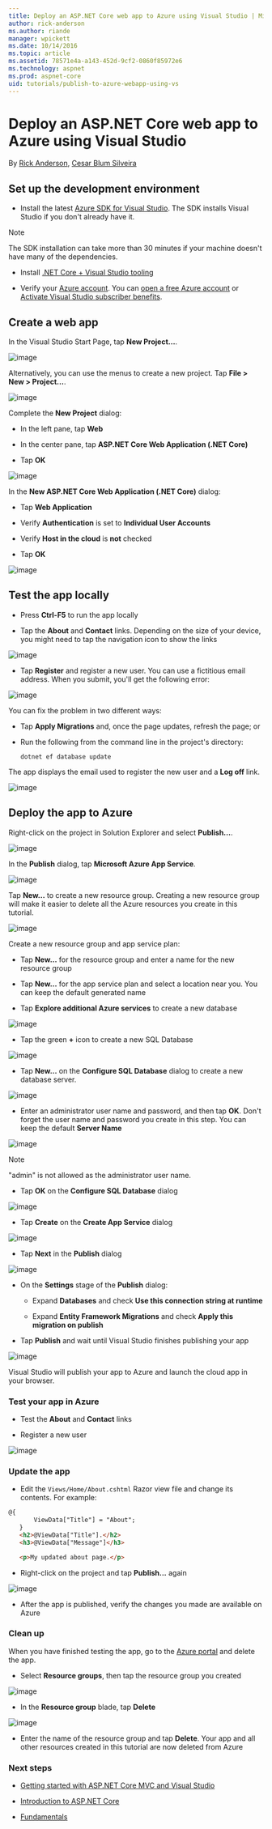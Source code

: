 ```yaml
---
title: Deploy an ASP.NET Core web app to Azure using Visual Studio | Microsoft Docs
author: rick-anderson
ms.author: riande
manager: wpickett
ms.date: 10/14/2016
ms.topic: article
ms.assetid: 78571e4a-a143-452d-9cf2-0860f85972e6
ms.technology: aspnet
ms.prod: aspnet-core
uid: tutorials/publish-to-azure-webapp-using-vs
---
```

# Deploy an ASP.NET Core web app to Azure using Visual Studio

By [Rick Anderson](https://twitter.com/RickAndMSFT), [Cesar Blum Silveira](https://github.com/cesarbs)

## Set up the development environment

* Install the latest [Azure SDK for Visual Studio](https://www.visualstudio.com/features/azure-tools-vs). The SDK installs Visual Studio if you don't already have it.

> [!NOTE]
> The SDK installation can take more than 30 minutes if your machine doesn't have many of the dependencies.

* Install [.NET Core + Visual Studio tooling](http://go.microsoft.com/fwlink/?LinkID=798306)

* Verify your [Azure account](https://portal.azure.com/). You can [open a free Azure account](https://azure.microsoft.com/pricing/free-trial/) or [Activate Visual Studio subscriber benefits](https://azure.microsoft.com/pricing/member-offers/msdn-benefits-details/).

## Create a web app

In the Visual Studio Start Page, tap **New Project...**.

![image](publish-to-azure-webapp-using-vs/_static/new_project.png)

Alternatively, you can use the menus to create a new project. Tap **File > New > Project...**.

![image](publish-to-azure-webapp-using-vs/_static/alt_new_project.png)

Complete the **New Project** dialog:

* In the left pane, tap **Web**

* In the center pane, tap **ASP.NET Core Web Application (.NET Core)**

* Tap **OK**

![image](publish-to-azure-webapp-using-vs/_static/new_prj.png)

In the **New ASP.NET Core Web Application (.NET Core)** dialog:

* Tap **Web Application**

* Verify **Authentication** is set to **Individual User Accounts**

* Verify **Host in the cloud** is **not** checked

* Tap **OK**

![image](publish-to-azure-webapp-using-vs/_static/noath.png)

## Test the app locally

* Press **Ctrl-F5** to run the app locally

* Tap the **About** and **Contact** links. Depending on the size of your device, you might need to tap the navigation icon to show the links

![image](publish-to-azure-webapp-using-vs/_static/show.png)

* Tap **Register** and register a new user. You can use a fictitious email address. When you submit, you'll get the following error:

![image](publish-to-azure-webapp-using-vs/_static/mig.png)

You can fix the problem in two different ways:

* Tap **Apply Migrations** and, once the page updates, refresh the page; or

* Run the following from the command line in the project's directory:

  <!-- literal_block {"ids": [], "xml:space": "preserve"} -->

  ````
  dotnet ef database update
     ````

The app displays the email used to register the new user and a **Log off** link.

![image](publish-to-azure-webapp-using-vs/_static/hello.png)

## Deploy the app to Azure

Right-click on the project in Solution Explorer and select **Publish...**.

![image](publish-to-azure-webapp-using-vs/_static/pub.png)

In the **Publish** dialog, tap **Microsoft Azure App Service**.

![image](publish-to-azure-webapp-using-vs/_static/maas1.png)

Tap **New...** to create a new resource group. Creating a new resource group will make it easier to delete all the Azure resources you create in this tutorial.

![image](publish-to-azure-webapp-using-vs/_static/newrg1.png)

Create a new resource group and app service plan:

* Tap **New...** for the resource group and enter a name for the new resource group

* Tap **New...** for the  app service plan and select a location near you. You can keep the default generated name

* Tap **Explore additional Azure services** to create a new database

![image](publish-to-azure-webapp-using-vs/_static/cas.png)

* Tap the green **+** icon to create a new SQL Database

![image](publish-to-azure-webapp-using-vs/_static/sql.png)

* Tap **New...** on the **Configure SQL Database** dialog to create a new database server.

![image](publish-to-azure-webapp-using-vs/_static/conf.png)

* Enter an administrator user name and password, and then tap **OK**. Don't forget the user name and password you create in this step. You can keep the default **Server Name**

![image](publish-to-azure-webapp-using-vs/_static/conf_servername.png)

> [!NOTE]
> "admin" is not allowed as the administrator user name.

* Tap **OK** on the  **Configure SQL Database** dialog

![image](publish-to-azure-webapp-using-vs/_static/conf_final.png)

* Tap **Create** on the **Create App Service** dialog

![image](publish-to-azure-webapp-using-vs/_static/create_as.png)

* Tap **Next** in the **Publish** dialog

![image](publish-to-azure-webapp-using-vs/_static/pubc.png)

* On the **Settings** stage of the **Publish** dialog:

  * Expand **Databases** and check **Use this connection string at runtime**

  * Expand **Entity Framework Migrations** and check **Apply this migration on publish**

* Tap **Publish** and wait until Visual Studio finishes publishing your app

![image](publish-to-azure-webapp-using-vs/_static/pubs.png)

Visual Studio will publish your app to Azure and launch the cloud app in your browser.

### Test your app in Azure

* Test the **About** and **Contact** links

* Register a new user

![image](publish-to-azure-webapp-using-vs/_static/final.png)

### Update the app

* Edit the `Views/Home/About.cshtml` Razor view file and change its contents. For example:

<!-- literal_block {"ids": [], "linenos": false, "xml:space": "preserve", "language": "html", "highlight_args": {"hl_lines": [7]}} -->

````html
@{
       ViewData["Title"] = "About";
   }
   <h2>@ViewData["Title"].</h2>
   <h3>@ViewData["Message"]</h3>

   <p>My updated about page.</p>
   ````

* Right-click on the project and tap **Publish...** again

![image](publish-to-azure-webapp-using-vs/_static/pub.png)

* After the app is published, verify the changes you made are available on Azure

### Clean up

When you have finished testing the app, go to the [Azure portal](https://portal.azure.com/) and delete the app.

* Select **Resource groups**, then tap the resource group you created

![image](publish-to-azure-webapp-using-vs/_static/portalrg.png)

* In the **Resource group** blade, tap **Delete**

![image](publish-to-azure-webapp-using-vs/_static/rgd.png)

* Enter the name of the resource group and tap **Delete**. Your app and all other resources created in this tutorial are now deleted from Azure

### Next steps

* [Getting started with ASP.NET Core MVC and Visual Studio](first-mvc-app/start-mvc.md)

* [Introduction to ASP.NET Core](../index.md)

* [Fundamentals](../fundamentals/index.md)
